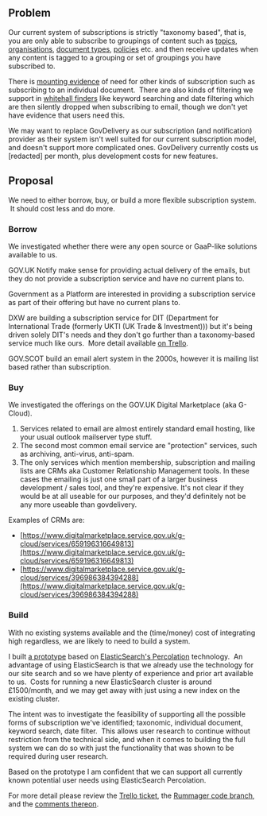 ## Problem

Our current system of subscriptions is strictly "taxonomy based", that is, you are only able to subscribe to groupings of content such as [topics](https://www.gov.uk/topic/oil-and-gas/fields-and-wells/email-signup), [organisations](https://www.gov.uk/government/email-signup/new?email_signup%5Bfeed%5D=https%3A%2F%2Fwww.gov.uk%2Fgovernment%2Forganisations%2Fcabinet-office.atom), [document types](https://www.gov.uk/government/email-signup/new?email_signup%5Bfeed%5D=https%3A%2F%2Fwww.gov.uk%2Fgovernment%2Fpublications.atom), [policies](https://www.gov.uk/government/policies/access-to-the-countryside/email-signup) etc. and then receive updates when any content is tagged to a grouping or set of groupings you have subscribed to.

There is [mounting evidence](https://docs.google.com/a/digital.cabinet-office.gov.uk/presentation/d/1XP-ejOSiJJ15FN6jkFWRKUTimdE44T48NXVHeaGky04/edit?usp=sharing) of need for other kinds of subscription such as subscribing to an individual document. &nbsp;There are also kinds of filtering we support in [whitehall finders](https://www.gov.uk/government/publications)&nbsp;like keyword searching and date filtering which are then silently dropped when subscribing to email, though we don't yet have evidence that users need this.

We may want to replace GovDelivery as our subscription (and notification) provider as their system isn't well suited for our current subscription model, and doesn't support more complicated ones. GovDelivery currently costs us [redacted]&nbsp;per month, plus development costs for new features.

## Proposal

We need to either borrow, buy, or build a more flexible subscription system. &nbsp;It should cost less and do more.

### Borrow

We investigated whether there were any open source or GaaP-like solutions available to us.

GOV.UK Notify make sense for providing actual delivery of the emails, but they do not provide a subscription service and have no current plans to.

Government as a Platform are interested in providing a subscription service as part of their offering but have no current plans to.

DXW are building a subscription service for DIT&nbsp;(Department for International Trade (formerly UKTI (UK Trade & Investment))) but it's being driven solely DIT's needs and they don't go further than a taxonomy-based service much like ours. &nbsp;More detail available [on Trello](https://trello.com/c/3aqbP3Av/45-what-subscription-services-are-already-out-there).

GOV.SCOT build an email alert system in the 2000s, however it is mailing list based rather than subscription.

### Buy

We investigated the offerings on the GOV.UK Digital Marketplace (aka G-Cloud).

1. Services related to email are almost entirely standard email hosting, like your usual outlook mailserver type stuff.
2. The second most common email service are "protection" services, such as archiving, anti-virus, anti-spam.
3. The only services which mention membership, subscription and mailing lists are CRMs aka Customer Relationship Management tools. In these cases the emailing is just one small part of a larger business development / sales tool, and they're expensive. It's not clear if they would be at all useable for our purposes, and they'd definitely not be any more useable than govdelivery.

Examples of CRMs are:

- [https://www.digitalmarketplace.service.gov.uk/g-cloud/services/659196316649813](https://www.digitalmarketplace.service.gov.uk/g-cloud/services/659196316649813)
- [https://www.digitalmarketplace.service.gov.uk/g-cloud/services/396986384394288](https://www.digitalmarketplace.service.gov.uk/g-cloud/services/396986384394288)

### Build

With no existing systems available and the (time/money) cost of integrating high regardless, we are likely to need to build a system.

I built [a prototype](https://trello.com/c/hkTE6uI2/10-elasticsearch-proof-of-concept) based on [ElasticSearch's Percolation](https://www.elastic.co/guide/en/elasticsearch/reference/current/search-percolate.html) technology. &nbsp;An advantage of using ElasticSearch is that we already use the technology for our site search and so we have plenty of experience and prior art available to us. &nbsp;Costs for running a new ElasticSearch cluster is around £1500/month, and we may get away with just using a new index on the existing cluster.

The intent was to investigate the feasibility of supporting all the possible forms of subscription we've identified; taxonomic, individual document, keyword search, date filter. &nbsp;This allows user research to continue without restriction from the technical side, and when it comes to building the full system we can do so with just the functionality that was shown to be required during user research.

Based on the prototype I am confident that we can support all currently known potential user needs using ElasticSearch Percolation.

For more detail please review the [Trello ticket](https://trello.com/c/hkTE6uI2/10-elasticsearch-proof-of-concept), the [Rummager code branch](https://github.com/alphagov/rummager/compare/percolation), and the [comments thereon](https://github.com/alphagov/rummager/commit/a1f9310b58900f2c1eabe8b74a74db24303002f6#comments).

